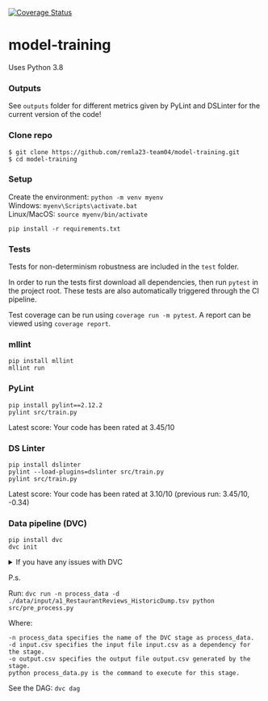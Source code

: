 [![Coverage Status](https://coveralls.io/repos/github/remla23-team04/model-training/badge.svg)](https://coveralls.io/github/remla23-team04/model-training)

# model-training

Uses Python 3.8

### Outputs

See `outputs` folder for different metrics given by PyLint and DSLinter for the current version of the code!

### Clone repo

```
$ git clone https://github.com/remla23-team04/model-training.git
$ cd model-training
```

### Setup

Create the environment: `python -m venv myenv`  
Windows: `myenv\Scripts\activate.bat`  
Linux/MacOS: `source myenv/bin/activate`

```
pip install -r requirements.txt
```

### Tests

Tests for non-determinism robustness are included in the `test` folder.

In order to run the tests first download all dependencies, then run `pytest` in the project root. These tests are also automatically triggered through the CI pipeline.

Test coverage can be run using `coverage run -m pytest`. A report can be viewed using `coverage report`.

### mllint

```
pip install mllint
mllint run
```

### PyLint

```
pip install pylint==2.12.2
pylint src/train.py
```

Latest score: Your code has been rated at 3.45/10

### DS Linter

```
pip install dslinter
pylint --load-plugins=dslinter src/train.py
pylint src/train.py
```

Latest score: Your code has been rated at 3.10/10 (previous run: 3.45/10, -0.34)

### Data pipeline (DVC)

```
pip install dvc
dvc init
```

<details>
  <summary>If you have any issues with DVC</summary>

Incorrect pip version:

```
python -m pip install --upgrade pip
```

fsspec:

```
pip uninstall fsspec
pip install fsspec==2022.7.1
```

</details>

P.s.

Run:
`dvc run -n process_data -d ./data/input/a1_RestaurantReviews_HistoricDump.tsv python src/pre_process.py`

Where:

```
-n process_data specifies the name of the DVC stage as process_data.
-d input.csv specifies the input file input.csv as a dependency for the stage.
-o output.csv specifies the output file output.csv generated by the stage.
python process_data.py is the command to execute for this stage.
```

See the DAG: `dvc dag`
